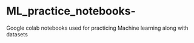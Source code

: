 # ML_practice_notebooks-
Google colab notebooks used for practicing Machine learning along with datasets 
